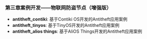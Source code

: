 ### 第三章案例开发——物联网防盗节点（增强版）
- **antitheft_contiki**: 基于Contiki OS开发的Antitheft应用案例  
- **antitheft_tinyos**: 基于TinyOS开发的Antitheft应用案例  
- **antitheft_alios things**: 基于AliOS Things开发的Antitheft应用案例  